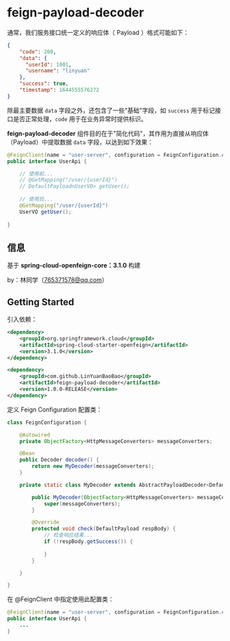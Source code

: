 # feign-payload-decoder

通常，我们服务接口统一定义的响应体（ Payload ）格式可能如下：
```json
{
    "code": 200,
    "data": {
      "userId": 1001,
      "username": "linyuan"
    },
    "success": true,
    "timestamp": 1644555576272
}
```
除最主要数据 `data` 字段之外，还包含了一些"基础"字段，如 `success` 用于标记接口是否正常处理，`code` 用于在业务异常时提供标识。

**feign-payload-decoder** 组件目的在于"简化代码"，其作用为直接从响应体（Payload）中提取数据 `data` 字段，以达到如下效果：
```java
@FeignClient(name = "user-server", configuration = FeignConfiguration.class)
public interface UserApi {

    // 使用前...
    // @GetMapping("/user/{userId}")
    // DefaultPayload<UserVO> getUser();
    
    // 使用后...
    @GetMapping("/user/{userId}")
    UserVO getUser();
    
}
```

## 信息
基于 **spring-cloud-openfeign-core：3.1.0** 构建

by：林同学（765371578@qq.com）

## Getting Started

引入依赖：

```xml
<dependency>
    <groupId>org.springframework.cloud</groupId>
    <artifactId>spring-cloud-starter-openfeign</artifactId>
    <version>3.1.0</version>
</dependency>

<dependency>
    <groupId>com.github.LinYuanBaoBao</groupId>
    <artifactId>feign-payload-decoder</artifactId>
    <version>1.0.0-RELEASE</version>
</dependency>
```

定义 Feign Configuration 配置类：

```java
class FeignConfiguration {

    @Autowired
    private ObjectFactory<HttpMessageConverters> messageConverters;

    @Bean
    public Decoder decoder() {
        return new MyDecoder(messageConverters);
    }

    private static class MyDecoder extends AbstractPayloadDecoder<DefaultPayload> {

        public MyDecoder(ObjectFactory<HttpMessageConverters> messageConverters) {
            super(messageConverters);
        }

        @Override
        protected void check(DefaultPayload respBody) {
            // 检查响应结果...
            if (!respBody.getSuccess()) {
                
            }
        }

    }

}
```

在 @FeignClient 中指定使用此配置类：
```java
@FeignClient(name = "user-server", configuration = FeignConfiguration.class)
public interface UserApi {
    ...
}
```
